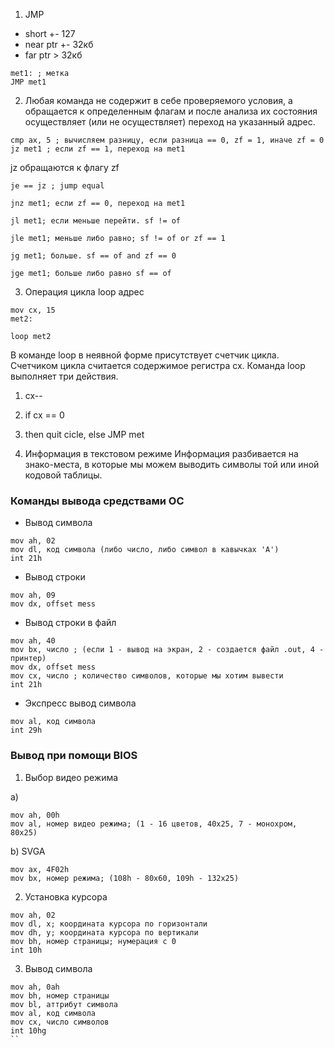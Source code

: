 
1. JMP
- short +- 127
- near ptr +- 32кб
- far ptr > 32кб

```assembly
met1: ; метка
JMP met1
```

2. Любая команда не содержит в себе проверяемого условия, а обращается к определенным флагам и после анализа их состояния осуществляет (или не осуществляет) переход на указанный адрес.

```assembly
cmp ax, 5 ; вычисляем разницу, если разница == 0, zf = 1, иначе zf = 0
jz met1 ; если zf == 1, переход на met1
```

jz обращаются к флагу zf

```assembly
je == jz ; jump equal
```

```assembly
jnz met1; если zf == 0, переход на met1
```

```assembly
jl met1; если меньше перейти. sf != of
```

```assembly
jle met1; меньше либо равно; sf != of or zf == 1
```

```assembly
jg met1; больше. sf == of and zf == 0
```

```assembly
jge met1; больше либо равно sf == of
```

3. Операция цикла
loop адрес

```assembly
mov cx, 15
met2:

loop met2
```

В команде loop в неявной форме присутствует счетчик цикла. Счетчиком цикла считается содержимое регистра cx. Команда loop выполняет три действия.
1. cx--
2. if cx == 0
3. then quit cicle, else JMP met

4. Информация в текстовом режиме
Информация разбивается на знако-места, в которые мы можем выводить символы той или иной кодовой таблицы.

### Команды вывода средствами ОС
- Вывод символа
```assembly
mov ah, 02
mov dl, код символа (либо число, либо символ в кавычках 'A')
int 21h
```


- Вывод строки
```assembly
mov ah, 09
mov dx, offset mess
```

- Вывод строки в файл
```assembly
mov ah, 40
mov bx, число ; (если 1 - вывод на экран, 2 - создается файл .out, 4 - принтер)
mov dx, offset mess
mov cx, число ; количество символов, которые мы хотим вывести
int 21h
```

- Экспресс вывод символа

```assembly
mov al, код символа
int 29h
```

### Вывод при помощи BIOS

1. Выбор видео режима

a)
```assembly
mov ah, 00h
mov al, номер видео режима; (1 - 16 цветов, 40х25, 7 - монохром, 80х25)
```

b) SVGA
```assembly
mov ax, 4F02h
mov bx, номер режима; (108h - 80x60, 109h - 132x25)
```

2. Установка курсора
```assembly
mov ah, 02
mov dl, x; координата курсора по горизонтали
mov dh, y; координата курсора по вертикали
mov bh, номер страницы; нумерация с 0
int 10h
```

3. Вывод символа
```assembly
mov ah, 0ah
mov bh, номер страницы
mov bl, аттрибут символа
mov al, код символа
mov cx, число символов
int 10hg
``